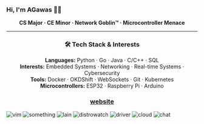 ### Hi, I'm AGawas 🐧👾  
<p align="center"><strong>CS Major · CE Minor · Network Goblin™ · Microcontroller Menace</strong></p>

---

<h3 align="center">🛠️ Tech Stack & Interests</h3>

<p align="center">
  <strong>Languages:</strong> Python · Go · Java · C/C++ · SQL<br>
  <strong>Interests:</strong> Embedded Systems · Networking · Real-time Systems · Cybersecurity <br>
  <strong>Tools:</strong> Docker · OKDShift · WebSockets · Git · Kubernetes<br>
  <strong>Microcontrollers:</strong> ESP32 · Raspberry Pi · Arduino
</p>
<h3 align="center">
  <a href="https://zxcvhq.dev/">website</a>
</h3>

![vim](https://github.com/user-attachments/assets/08f1f930-ec86-4847-97b7-49b52037d837)
![something](https://github.com/user-attachments/assets/a3eafd3c-ab4f-4fbf-b4a4-68d44a2ba27c)
![lain](https://github.com/user-attachments/assets/f1321582-5ab1-4e95-800c-a0734d65b286)
![distrowatch](https://github.com/user-attachments/assets/6c9be2ec-ce0f-4b3e-a278-0df690ff704a)
![driver](https://github.com/user-attachments/assets/c979a0d3-88c8-4a83-a098-3e9d0e9a2362)
![cloud](https://github.com/user-attachments/assets/496dfd80-eb53-446a-8302-1621d4bf8b4c)
![chat](https://github.com/user-attachments/assets/33af1b18-3124-4c74-9712-7a8b052403f2)



